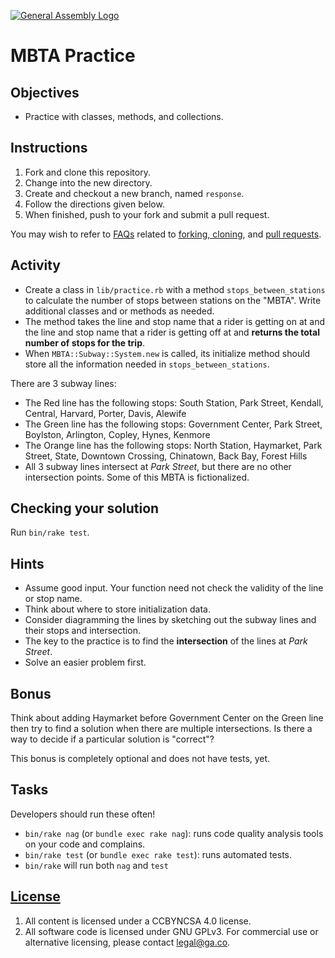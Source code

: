 [![General Assembly Logo](https://camo.githubusercontent.com/1a91b05b8f4d44b5bbfb83abac2b0996d8e26c92/687474703a2f2f692e696d6775722e636f6d2f6b6538555354712e706e67)](https://generalassemb.ly/education/web-development-immersive)

# MBTA Practice

## Objectives

- Practice with classes, methods, and collections.

## Instructions

1. Fork and clone this repository.
1. Change into the new directory.
1. Create and checkout a new branch, named `response`.
1. Follow the directions given below.
1. When finished, push to your fork and submit a pull request.

You may wish to refer to [FAQs](https://git.generalassemb.ly/ga-wdi-boston/meta/wiki/)
related to [forking,
cloning](https://git.generalassemb.ly/ga-wdi-boston/meta/wiki/ForkAndClone), and
[pull requests](https://git.generalassemb.ly/ga-wdi-boston/meta/wiki/PullRequest).

## Activity

- Create a class in `lib/practice.rb` with a method `stops_between_stations` to
  calculate the number of stops between stations on the "MBTA". Write additional
  classes and or methods as needed.
- The method takes the line and stop name that a rider is getting on at and the
  line and stop name that a rider is getting off at and **returns the total
  number of stops for the trip**.
- When `MBTA::Subway::System.new` is called, its initialize method should store
  all the information needed in `stops_between_stations`.

There are 3 subway lines:

- The Red line has the following stops: South Station, Park Street, Kendall,
  Central, Harvard, Porter, Davis, Alewife
- The Green line has the following stops: Government Center, Park Street,
  Boylston, Arlington, Copley, Hynes, Kenmore
- The Orange line has the following stops:  North Station, Haymarket, Park
  Street, State, Downtown Crossing, Chinatown, Back Bay, Forest Hills
- All 3 subway lines intersect at *Park Street*, but there are no other
  intersection points. Some of this MBTA is fictionalized.

## Checking your solution

Run `bin/rake test`.

## Hints

- Assume good input.  Your function need not check the validity of the line or
    stop name.
- Think about where to store initialization data.
- Consider diagramming the lines by sketching out the subway lines and their
    stops and intersection.
- The key to the practice is to find the **intersection** of the lines at
    *Park Street*.
- Solve an easier problem first.

## Bonus

Think about adding Haymarket before Government Center on the Green line then try
 to find a solution when there are multiple intersections.
Is there a way to decide if a particular solution is "correct"?

This bonus is completely optional and does not have tests, yet.

## Tasks

Developers should run these often!

- `bin/rake nag`  (or `bundle exec rake nag`):
    runs code quality analysis tools on your code and complains.
- `bin/rake test` (or `bundle exec rake test`): runs automated tests.
- `bin/rake` will run both `nag` and `test`

## [License](LICENSE)

1. All content is licensed under a CC­BY­NC­SA 4.0 license.
1. All software code is licensed under GNU GPLv3. For commercial use or
    alternative licensing, please contact legal@ga.co.
